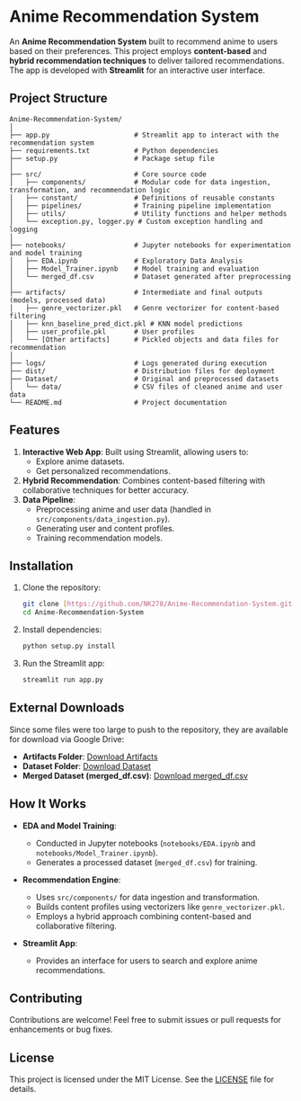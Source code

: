 

# Anime Recommendation System

An **Anime Recommendation System** built to recommend anime to users based on their preferences. This project employs **content-based** and **hybrid recommendation techniques** to deliver tailored recommendations. The app is developed with **Streamlit** for an interactive user interface.

## Project Structure

```
Anime-Recommendation-System/
│
├── app.py                     # Streamlit app to interact with the recommendation system
├── requirements.txt           # Python dependencies
├── setup.py                   # Package setup file
│
├── src/                       # Core source code
│   ├── components/            # Modular code for data ingestion, transformation, and recommendation logic
│   ├── constant/              # Definitions of reusable constants
│   ├── pipelines/             # Training pipeline implementation
│   ├── utils/                 # Utility functions and helper methods
│   └── exception.py, logger.py # Custom exception handling and logging
│
├── notebooks/                 # Jupyter notebooks for experimentation and model training
│   ├── EDA.ipynb              # Exploratory Data Analysis
│   ├── Model_Trainer.ipynb    # Model training and evaluation
│   └── merged_df.csv          # Dataset generated after preprocessing
│
├── artifacts/                 # Intermediate and final outputs (models, processed data)
│   ├── genre_vectorizer.pkl   # Genre vectorizer for content-based filtering
│   ├── knn_baseline_pred_dict.pkl # KNN model predictions
│   ├── user_profile.pkl       # User profiles
│   └── [Other artifacts]      # Pickled objects and data files for recommendation
│
├── logs/                      # Logs generated during execution
├── dist/                      # Distribution files for deployment
├── Dataset/                   # Original and preprocessed datasets
│   └── data/                  # CSV files of cleaned anime and user data
└── README.md                  # Project documentation
```

## Features

1. **Interactive Web App**: Built using Streamlit, allowing users to:
   - Explore anime datasets.
   - Get personalized recommendations.
2. **Hybrid Recommendation**: Combines content-based filtering with collaborative techniques for better accuracy.
3. **Data Pipeline**:
   - Preprocessing anime and user data (handled in `src/components/data_ingestion.py`).
   - Generating user and content profiles.
   - Training recommendation models.

## Installation

1. Clone the repository:
   ```bash
   git clone [https://github.com/NK278/Anime-Recommendation-System.git](https://github.com/NK278/Anime_Recommender_System/tree/)
   cd Anime-Recommendation-System
   ```
2. Install dependencies:
   ```bash
   python setup.py install
   ```
3. Run the Streamlit app:
   ```bash
   streamlit run app.py
   ```
## External Downloads

Since some files were too large to push to the repository, they are available for download via Google Drive:

- **Artifacts Folder**: [Download Artifacts](https://drive.google.com/drive/folders/1-H8yW2qPYr7XKmpGTi19JoBhwOmlRcYS?usp=drive_link)
- **Dataset Folder**: [Download Dataset](https://drive.google.com/drive/folders/1THfVGnuIOexG8xRRhxzupQqFP0Z1DRUv?usp=drive_link)
- **Merged Dataset (merged_df.csv)**: [Download merged_df.csv](https://drive.google.com/file/d/10jWy81NVpq00yKN8UJoHWxt54kdS50L-/view?usp=drive_link)


## How It Works

- **EDA and Model Training**:
  - Conducted in Jupyter notebooks (`notebooks/EDA.ipynb` and `notebooks/Model_Trainer.ipynb`).
  - Generates a processed dataset (`merged_df.csv`) for training.
  
- **Recommendation Engine**:
  - Uses `src/components/` for data ingestion and transformation.
  - Builds content profiles using vectorizers like `genre_vectorizer.pkl`.
  - Employs a hybrid approach combining content-based and collaborative filtering.

- **Streamlit App**:
  - Provides an interface for users to search and explore anime recommendations.

## Contributing

Contributions are welcome! Feel free to submit issues or pull requests for enhancements or bug fixes.

## License

This project is licensed under the MIT License. See the [LICENSE](LICENSE) file for details.

